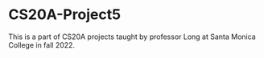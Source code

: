# CS20A-Project5
This is a part of CS20A projects taught by professor Long at Santa Monica College in fall 2022.
